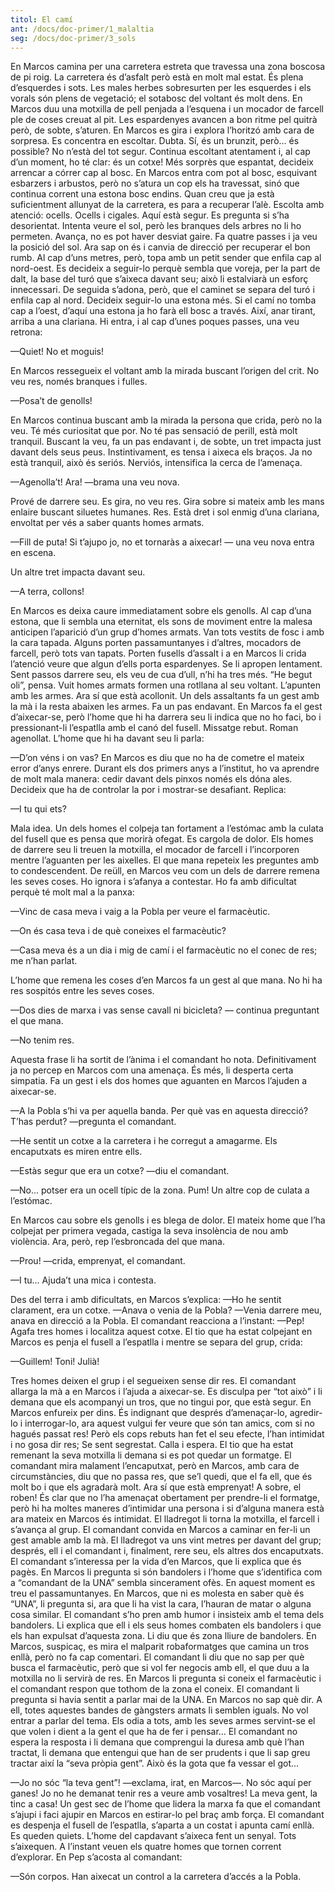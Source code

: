 ```yaml
---
titol: El camí
ant: /docs/doc-primer/1_malaltia
seg: /docs/doc-primer/3_sols
---
```

En Marcos camina per una carretera estreta que travessa una zona boscosa de pi roig. La carretera és d’asfalt però està en molt mal estat. És plena d’esquerdes i sots. Les males herbes sobresurten per les esquerdes i els vorals són plens de vegetació; el sotabosc del voltant és molt dens. En Marcos duu una motxilla de pell penjada a l’esquena i un mocador de farcell ple de coses creuat al pit. Les espardenyes avancen a bon ritme pel quitrà però, de sobte, s’aturen. En Marcos es gira i explora l’horitzó amb cara de sorpresa. Es concentra en escoltar. Dubta. Sí, és un brunzit, però... és possible? No n’està del tot segur. Continua escoltant atentament i, al cap d’un moment, ho té clar: és un cotxe! Més sorprès que espantat, decideix arrencar a córrer cap al bosc. En Marcos entra com pot al bosc, esquivant esbarzers i arbustos, però no s’atura un cop els ha travessat, sinó que continua corrent una estona bosc endins. Quan creu que ja està suficientment allunyat de la carretera, es para a recuperar l’alè. Escolta amb atenció: ocells. Ocells i cigales. Aquí està segur. Es pregunta si s’ha desorientat. Intenta veure el sol, però les branques dels arbres no li ho permeten. Avança, no es pot haver desviat gaire. Fa quatre passes i ja veu la posició del sol. Ara sap on és i canvia de direcció per recuperar el bon rumb. Al cap d’uns metres, però, topa amb un petit sender que enfila cap al nord-oest. Es decideix a seguir-lo perquè sembla que voreja, per la part de dalt, la base del turó que s’aixeca davant seu; això li estalviarà un esforç innecessari. De seguida s’adona, però, que el caminet se separa del turó i enfila cap al nord. Decideix seguir-lo una estona més. Si el camí no tomba cap a l’oest, d’aquí una estona ja ho farà ell bosc a través. Així, anar tirant, arriba a una clariana. Hi entra, i al cap d’unes poques passes, una veu retrona: 

—Quiet! No et moguis! 

En Marcos ressegueix el voltant amb la mirada buscant l’origen del crit. No veu res, només branques i fulles. 

—Posa’t de genolls! 

En Marcos continua buscant amb la mirada la persona que crida, però no la veu. Té més curiositat que por. No té pas sensació de perill, està molt tranquil. Buscant la veu, fa un pas endavant i, de sobte, un tret impacta just davant dels seus peus. Instintivament, es tensa i aixeca els braços. Ja no està tranquil, això és seriós. Nerviós, intensifica la cerca de l’amenaça. 

—Agenolla’t! Ara! —brama una veu nova. 

Prové de darrere seu. Es gira, no veu res. Gira sobre si mateix amb les mans enlaire buscant siluetes humanes. Res. Està dret i sol enmig d’una clariana, envoltat per vés a saber quants homes armats.

—Fill de puta! Si t’ajupo jo, no et tornaràs a aixecar! — una veu nova entra en escena. 

Un altre tret impacta davant seu. 

—A terra, collons! 

En Marcos es deixa caure immediatament sobre els genolls. Al cap d’una estona, que li sembla una eternitat, els sons de moviment entre la malesa anticipen l’aparició d’un grup d’homes armats. Van tots vestits de fosc i amb la cara tapada. Alguns porten passamuntanyes i d’altres, mocadors de farcell, però tots van tapats. Porten fusells d’assalt i a en Marcos li crida l’atenció veure que algun d’ells porta espardenyes. Se li apropen lentament. Sent passos darrere seu, els veu de cua d’ull, n’hi ha tres més. “He begut oli”, pensa. Vuit homes armats formen una rotllana al seu voltant. L’apunten amb les armes. Ara sí que està acollonit. Un dels assaltants fa un gest amb la mà i la resta abaixen les armes. Fa un pas endavant. En Marcos fa el gest d’aixecar-se, però l’home que hi ha darrera seu li indica que no ho faci, bo i pressionant-li l’espatlla amb el canó del fusell. Missatge rebut. Roman agenollat. L’home que hi ha davant seu li parla: 

—D’on véns i on vas? En Marcos es diu que no ha de cometre el mateix error d’anys enrere. Durant els dos primers anys a l’institut, ho va aprendre de molt mala manera: cedir davant dels pinxos només els dóna ales. Decideix que ha de controlar la por i mostrar-se desafiant. Replica:

—I tu qui ets? 

Mala idea. Un dels homes el colpeja tan fortament a l’estómac amb la culata del fusell que es pensa que morirà ofegat. Es cargola de dolor. Els homes de darrere seu li treuen la motxilla, el mocador de farcell i l’incorporen mentre l’aguanten per les aixelles. El que mana repeteix les preguntes amb to condescendent. De reüll, en Marcos veu com un dels de darrere remena les seves coses. Ho ignora i s’afanya a contestar. Ho fa amb dificultat perquè té molt mal a la panxa: 

—Vinc de casa meva i vaig a la Pobla per veure el farmacèutic. 

—On és casa teva i de què coneixes el farmacèutic? 

—Casa meva és a un dia i mig de camí i el farmacèutic no el conec de res; me n’han parlat. 

L’home que remena les coses d’en Marcos fa un gest al que mana. No hi ha res sospitós entre les seves coses. 

—Dos dies de marxa i vas sense cavall ni bicicleta?  — continua preguntant el que mana. 

—No tenim res. 

Aquesta frase li ha sortit de l’ànima i el comandant ho nota. Definitivament ja no percep en Marcos com una amenaça. És més, li desperta certa simpatia. Fa un gest i els dos homes que aguanten en Marcos l’ajuden a aixecar-se.

—A la Pobla s’hi va per aquella banda. Per què vas en aquesta direcció? T’has perdut? —pregunta el comandant. 

—He sentit un cotxe a la carretera i he corregut a amagarme. Els encaputxats es miren entre ells. 

—Estàs segur que era un cotxe? —diu el comandant. 

—No... potser era un ocell típic de la zona. Pum! Un altre cop de culata a l’estómac. 

En Marcos cau sobre els genolls i es blega de dolor. El mateix home que l’ha colpejat per primera vegada, castiga la seva insolència de nou amb violència. Ara, però, rep l’esbroncada del que mana. 

—Prou! —crida, emprenyat, el comandant. 

—I tu... Ajuda’t una mica i contesta. 

Des del terra i amb dificultats, en Marcos s’explica: —Ho he sentit clarament, era un cotxe. —Anava o venia de la Pobla? —Venia darrere meu, anava en direcció a la Pobla. El comandant reacciona a l’instant: —Pep! Agafa tres homes i localitza aquest cotxe. El tio que ha estat colpejant en Marcos es penja el fusell a l’espatlla i mentre se separa del grup, crida:

—Guillem! Toni! Julià! 

Tres homes deixen el grup i el segueixen sense dir res. El comandant allarga la mà a en Marcos i l’ajuda a aixecar-se. Es disculpa per “tot això” i li demana que els acompanyi un tros, que no tingui por, que està segur. En Marcos enfureix per dins. És indignant que després d’amenaçar-lo, agredir-lo i interrogar-lo, ara aquest vulgui fer veure que són tan amics, com si no hagués passat res! Però els cops rebuts han fet el seu efecte, l’han intimidat i no gosa dir res; Se sent segrestat. Calla i espera. El tio que ha estat remenant la seva motxilla li demana si es pot quedar un formatge. El comandant mira malament l’encaputxat, però en Marcos, amb cara de circumstàncies, diu que no passa res, que se’l quedi, que el fa ell, que és molt bo i que els agradarà molt. Ara sí que està emprenyat! A sobre, el roben! És clar que no l’ha amenaçat obertament per prendre-li el formatge, però hi ha moltes maneres d’intimidar una persona i si d’alguna manera està ara mateix en Marcos és intimidat. El lladregot li torna la motxilla, el farcell i s’avança al grup. El comandant convida en Marcos a caminar en fer-li un gest amable amb la mà. El lladregot va uns vint metres per davant del grup; després, ell i el comandant i, finalment, rere seu, els altres dos encaputxats. El comandant s’interessa per la vida d’en Marcos, que li explica que és pagès. En Marcos li pregunta si són bandolers i l’home que s’identifica com a “comandant de la UNA” sembla sincerament ofès. En aquest moment es treu el passamuntanyes. En Marcos, que ni es molesta en saber què és “UNA”, li pregunta si, ara que li ha vist la cara, l’hauran de matar o alguna cosa similar. El comandant s’ho pren amb humor i insisteix amb el tema dels bandolers. Li explica que ell i els seus homes combaten els bandolers i que els han expulsat d’aquesta zona. Li diu que és zona lliure de bandolers. En Marcos, suspicaç, es mira el malparit robaformatges que camina un tros enllà, però no fa cap comentari. El comandant li diu que no sap per què busca el farmacèutic, però que si vol fer negocis amb ell, el que duu a la motxilla no li servirà de res. En Marcos li pregunta si coneix el farmacèutic i el comandant respon que tothom de la zona el coneix. El comandant li pregunta si havia sentit a parlar mai de la UNA. En Marcos no sap què dir. A ell, totes aquestes bandes de gàngsters armats li semblen iguals. No vol entrar a parlar del tema. Els odia a tots, amb les seves armes servint-se el que volen i dient a la gent el que ha de fer i pensar... El comandant no espera la resposta i li demana que comprengui la duresa amb què l’han tractat, li demana que entengui que han de ser prudents i que li sap greu tractar així la “seva pròpia gent”. Això és la gota que fa vessar el got... 

—Jo no sóc “la teva gent”! —exclama, irat, en Marcos—. No sóc aquí per ganes! Jo no he demanat tenir res a veure amb vosaltres! La meva gent, la tinc a casa! Un gest sec de l’home que lidera la marxa fa que el comandant s’ajupi i faci ajupir en Marcos en estirar-lo pel braç amb força. El comandant es despenja el fusell de l’espatlla, s’aparta a un costat i apunta camí enllà. Es queden quiets. L’home del capdavant s’aixeca fent un senyal. Tots s’aixequen. A l’instant veuen els quatre homes que tornen corrent d’explorar. En Pep s’acosta al comandant: 

—Són corpos. Han aixecat un control a la carretera d’accés a la Pobla.
